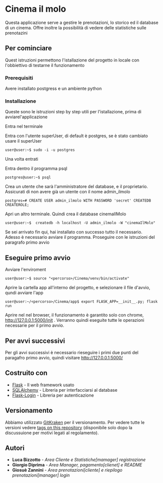 # Cinema il molo

Questa applicazione serve a gestire le prenotazioni, lo storico ed il database di un cinema. Offre inoltre la possibilità di vedere delle statistiche sulle prenotazini

## Per cominciare
Quest istruzioni permettono l'istallazione del progetto in locale con l'obbiettivo di testarne il funzionamento

### Prerequisiti
Avere installato postgress e un ambiente python 

### Installazione
Queste sono le istruzioni step by step utili per l'istallazione, prima di avviarel'applicazione

Entra nel  terminale

Entra con l'utente superUser, di default è postgres, se è stato cambiato usare il superUser

```console
user@user:~$ sudo -i -u postgres
```
Una volta entrati

Entra dentro il programma psql

```console
postgres@user:~$ psql
```

Crea un utente che sarà l'amministratore del database, e il proprietario. Assicurati di non avere già un utente con il nome admin_ilmolo

```console
postgres=# CREATE USER admin_ilmolo WITH PASSWORD 'secret' CREATEDB CREATEROLE; 
```
Apri un altro terminale. Quindi crea il database cinemaIlMolo

```console
user@user:~$  createdb -h localhost -U admin_ilmolo -W "cinemaIlMolo" 
```

Se sei arrivato fin qui, hai installato con successo tutto il necessario. Adesso è necessario avviare il programma. Proseguire con le istruzioni del paragrafo primo avvio

## Eseguire primo avvio
 
Avviare l'enviroment
```console
user@user:~$ source "<percorso>/Cinema/venv/bin/activate" 
```
Aprire la cartella app all'interno del progetto, e selezionare il file d'avvio, qundi avviare l'app
```console
user@user:~/<percorso>/Cinema/app$ export FLASK_APP=__init__.py; flask run 
```
Aprire nel nel browser,  il funzionamento è garantito solo con chrome,  http://127.0.0.1:5000/init .
Verranno quindi eseguite tutte le operazioni necessarie per il primo avvio. 
## Per avvi successivi

Per gli avvi successivi è necessario rieseguire i primi due punti del paragafro primo avvio, quindi visitare  http://127.0.0.1:5000/



## Costruito con

* [Flask](https://flask.palletsprojects.com/en/1.1.x/) - Il web framework usato
* [SQLAlchemy](https://www.sqlalchemy.org/) - Libreria per interfacciarsi al database
* [Flask-Login](https://flask-login.readthedocs.io/en/latest/) - Libreria per autenticazione


## Versionamento

Abbiamo utilizzato [GitKraken](www.gitkraken.com) per il versionamento. Per vedere tutte le versioni vedere  [tags on this repository](https://github.com/your/project/tags) (disponibile solo dopo la discussuione per motivi legati al regolamento). 

## Autori


* **Luca Bizzotto** - *Area Cliente e Statistiche[mamager] registrazione* 
* **Giorgio Diprima** - *Area Manager, pagamento[clienet] e README* 
* **Giosuè Zannini** - *Area prenotazioni[cliente] e riepilogo prenotazioni[manager] login* 
